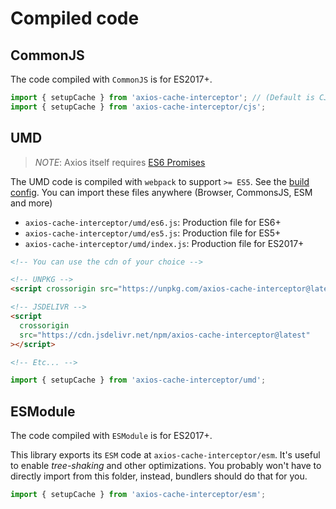 # Compiled code

## CommonJS

The code compiled with `CommonJS` is for ES2017+.

```js
import { setupCache } from 'axios-cache-interceptor'; // (Default is CJS)
import { setupCache } from 'axios-cache-interceptor/cjs';
```

## UMD

> _NOTE_: Axios itself requires [ES6 Promises](https://axios-http.com/docs/notes#promises)

The UMD code is compiled with `webpack` to support `>= ES5`. See the
[build config](build/webpack.config.js). You can import these files anywhere (Browser,
CommonsJS, ESM and more)

- `axios-cache-interceptor/umd/es6.js`: Production file for ES6+
- `axios-cache-interceptor/umd/es5.js`: Production file for ES5+
- `axios-cache-interceptor/umd/index.js`: Production file for ES2017+

```html
<!-- You can use the cdn of your choice -->

<!-- UNPKG -->
<script crossorigin src="https://unpkg.com/axios-cache-interceptor@latest"></script>

<!-- JSDELIVR -->
<script
  crossorigin
  src="https://cdn.jsdelivr.net/npm/axios-cache-interceptor@latest"
></script>

<!-- Etc... -->
```

```js
import { setupCache } from 'axios-cache-interceptor/umd';
```

## ESModule

The code compiled with `ESModule` is for ES2017+.

This library exports its `ESM` code at `axios-cache-interceptor/esm`. It's useful to
enable _tree-shaking_ and other optimizations. You probably won't have to directly import
from this folder, instead, bundlers should do that for you.

```js
import { setupCache } from 'axios-cache-interceptor/esm';
```
